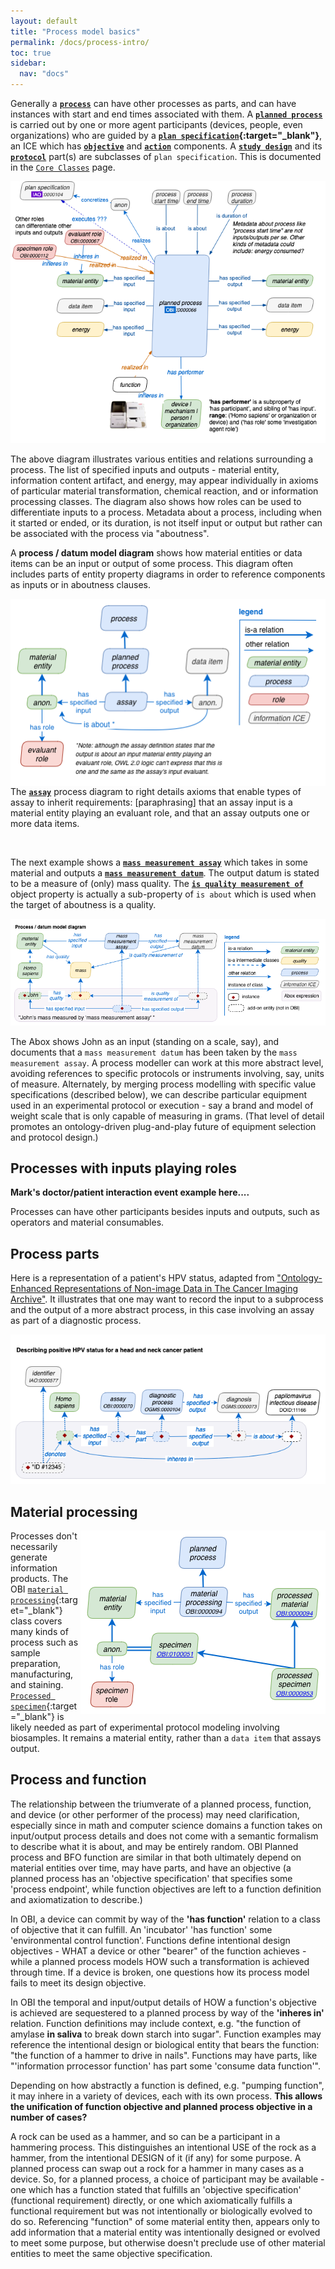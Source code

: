 ```yaml
---
layout: default
title: "Process model basics"
permalink: /docs/process-intro/
toc: true
sidebar:
  nav: "docs"
---
```


[//]: # (Please put comments like this one into the text to communicate with other OBI-ers)

Generally a **[`process`](http://purl.obolibrary.org/obo/BFO_0000015)** can have other processes as parts, and can have instances with start and end times associated with them.  A **[`planned process`](http://purl.obolibrary.org/obo/OBI_0000011)** is carried out by one or more agent participants (devices, people, even organizations) who are guided by a **[`plan specification`](http://purl.obolibrary.org/obo/IAO_0000104){:target="_blank"}**, an ICE which has **[`objective`](http://purl.obolibrary.org/obo/IAO_0000005)** and **[`action`](http://purl.obolibrary.org/obo/IAO_0000007)** components. A **[`study design`](http://purl.obolibrary.org/obo/OBI_0500000)** and its **[`protocol`](http://purl.obolibrary.org/obo/OBI_0000272)** part(s) are subclasses of `plan specification`. This is documented in the [`Core Classes`](/docs/core-classes/) page.

<img src="/assets/images/docs/obi_process.png">

The above diagram illustrates various entities and relations surrounding a process.  The list of specified inputs and outputs - material entity, information content artifact, and energy, may appear individually in axioms of particular material transformation, chemical reaction, and or information processing classes.  The diagram also shows how roles can be used to differentiate inputs to a process.  Metadata about a process, including when it started or ended, or its duration, is not itself input or output but rather can be associated with the process via "aboutness".



A **process / datum model diagram** shows how material entities or data items can be an input or output of some process. This diagram often includes parts of entity property diagrams in order to reference components as inputs or in aboutness clauses.

<img align="right" src="/assets/images/docs/data_assay.png">

The **[`assay`](http://purl.obolibrary.org/obo/OBI_0000070)** process diagram to right details axioms that enable types of assay to inherit requirements: [paraphrasing] that an assay input is a material entity playing an evaluant role, and that an assay outputs one or more data items.

<br clear="right">

The next example shows a **[`mass measurement assay`](http://purl.obolibrary.org/obo/OBI_0000445)** which takes in some material and outputs a **[`mass measurement datum`](http://purl.obolibrary.org/obo/IAO_0000414)**.  The output datum is stated to be a measure of (only) mass quality. The **[`is quality measurement of`](http://purl.obolibrary.org/obo/IAO_0000221)** object property is actually a sub-property of `is about` which is used when the target of aboutness is a quality.

<img src="/assets/images/docs/data_john_mass_process.png">

The Abox shows John as an input (standing on a scale, say), and documents that a `mass measurement datum` has been taken by the `mass measurement assay`. A process modeller can work at this more abstract level, avoiding references to specific protocols or instruments involving, say, units of measure. Alternately, by merging process modelling with specific value specifications (described below), we can describe particular equipment used in an experimental protocol or execution - say a brand and model of weight scale that is only capable of measuring in grams. (That level of detail promotes an ontology-driven plug-and-play future of equipment selection and protocol design.)

## Processes with inputs playing roles

**Mark's doctor/patient interaction event example here....**

Processes can have other participants besides inputs and outputs, such as operators and material consumables.


## Process parts

Here is a representation of a patient's HPV status, adapted from ["Ontology-Enhanced Representations of Non-image Data in The Cancer Imaging Archive"](http://ceur-ws.org/Vol-2285/ICBO_2018_paper_37.pdf). It illustrates that one may want to record the input to a subprocess and the output of a more abstract process, in this case involving an assay as part of a diagnostic process.

<img src="/assets/images/docs/data_patient_hpv_status.png">


## Material processing

<img align="right" src="/assets/images/docs/data_processed_material.png">

Processes don't necessarily generate information products.  The OBI [`material processing`](http://purl.obolibrary.org/obo/OBI_0000094){:target="_blank"} class covers many kinds of process such as sample preparation, manufacturing, and staining. [`Processed specimen`](http://purl.obolibrary.org/obo/OBI_0000953){:target="_blank"} is likely needed as part of experimental protocol modeling involving biosamples. It remains a material entity, rather than a `data item` that assays output.

## Process and function

The relationship between the triumverate of a planned process, function, and device (or other performer of the process) may need clarification, especially since in math and computer science domains a function takes on input/output process details and does not come with a semantic formalism to describe what it is about, and may be entirely random.  OBI Planned process and BFO function are similar in that both ultimately depend on material entities over time, may have parts, and have an objective (a planned process has an 'objective specification' that specifies some 'process endpoint', while function objectives are left to a function definition and axiomatization to describe.)  

In OBI, a device can commit by way of the **'has function'** relation to a class of objective that it can fulfill.  An 'incubator' 'has function' some 'environmental control function'.  Functions define intentional design objectives - WHAT a device or other "bearer" of the function achieves - while a planned process models HOW such a transformation is achieved through time.  If a device is broken, one questions how its process model fails to meet its design objective.

In OBI the temporal and input/output details of HOW a function's objective is achieved are sequestered to a planned process by way of the **'inheres in'** relation.  Function definitions may include context, e.g. "the function of amylase **in saliva** to break down starch into sugar".  Function examples may reference the intentional design or biological entity that bears the function: "the function of a hammer to drive in nails".  Functions may have parts, like "'information prrocessor function' has part some 'consume data function'". 

Depending on how abstractly a function is defined, e.g. "pumping function", it may inhere in a variety of devices, each with its own process.  **This allows the unification of function objective and planned process objective in a number of cases?**

A rock can be used as a hammer, and so can be a participant in a hammering process. This distinguishes an intentional USE of the rock as a hammer, from the intentional DESIGN of it (if any) for some purpose. A planned process can swap out a rock for a hammer in many cases as a device. So, for a planned process, a choice of participant may be available - one which has a function stated that fulfills an 'objective specification' (functional requirement) directly, or one which axiomatically fulfills a functional requirement but was not intentionally or biologically evolved to do so.  Referencing "function" of some material entity then, appears only to add information that a material entity was intentionally designed or evolved to meet some purpose, but otherwise doesn't preclude use of other material entities to meet the same objective specification.


